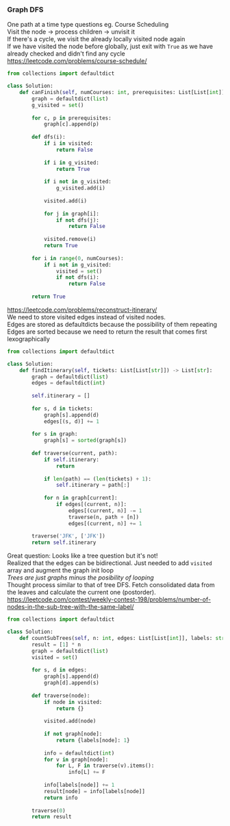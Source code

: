 ### Graph DFS

One path at a time type questions eg. Course Scheduling <br />
Visit the node -> process children -> unvisit it <br />
If there's a cycle, we visit the already locally visited node again <br />
If we have visited the node before globally, just exit with `True` as we have already checked and didn't find any cycle <br />
https://leetcode.com/problems/course-schedule/
```py
from collections import defaultdict

class Solution:
    def canFinish(self, numCourses: int, prerequisites: List[List[int]]) -> bool:
        graph = defaultdict(list)
        g_visited = set()
        
        for c, p in prerequisites:
            graph[c].append(p)
        
        def dfs(i):
            if i in visited:
                return False
            
            if i in g_visited:
                return True
            
            if i not in g_visited:
                g_visited.add(i)
                
            visited.add(i)
            
            for j in graph[i]:
                if not dfs(j):
                    return False
                
            visited.remove(i)
            return True
            
        for i in range(0, numCourses):
            if i not in g_visited:
                visited = set()
                if not dfs(i):
                    return False
                
        return True
```

https://leetcode.com/problems/reconstruct-itinerary/ <br />
We need to store visited edges instead of visited nodes. <br />
Edges are stored as defaultdicts because the possibility of them repeating <br />
Edges are sorted because we need to return the result that comes first lexographically
```py
from collections import defaultdict

class Solution:
    def findItinerary(self, tickets: List[List[str]]) -> List[str]:
        graph = defaultdict(list)
        edges = defaultdict(int)
        
        self.itinerary = []
        
        for s, d in tickets:
            graph[s].append(d)
            edges[(s, d)] += 1
            
        for s in graph:
            graph[s] = sorted(graph[s])
        
        def traverse(current, path):
            if self.itinerary:
                return
            
            if len(path) == (len(tickets) + 1):
                self.itinerary = path[:]
            
            for n in graph[current]:
                if edges[(current, n)]:
                    edges[(current, n)] -= 1
                    traverse(n, path + [n])
                    edges[(current, n)] += 1
        
        traverse('JFK', ['JFK'])
        return self.itinerary
```
Great question: Looks like a tree question but it's not! <br />
Realized that the edges can be bidirectional. Just needed to add `visited` array and augment the graph init loop <br />
_Trees are just graphs minus the posibility of looping_ <br />
Thought process similar to that of tree DFS. Fetch consolidated data from the leaves and calculate the current one (postorder).
https://leetcode.com/contest/weekly-contest-198/problems/number-of-nodes-in-the-sub-tree-with-the-same-label/

```py
from collections import defaultdict

class Solution:
    def countSubTrees(self, n: int, edges: List[List[int]], labels: str) -> List[int]:
        result = [1] * n
        graph = defaultdict(list)
        visited = set()
        
        for s, d in edges:
            graph[s].append(d)
            graph[d].append(s)
        
        def traverse(node):
            if node in visited:
                return {}
            
            visited.add(node)
            
            if not graph[node]:
                return {labels[node]: 1}
            
            info = defaultdict(int)
            for v in graph[node]:
                for L, F in traverse(v).items():
                    info[L] += F
            
            info[labels[node]] += 1
            result[node] = info[labels[node]]
            return info
        
        traverse(0)
        return result
```